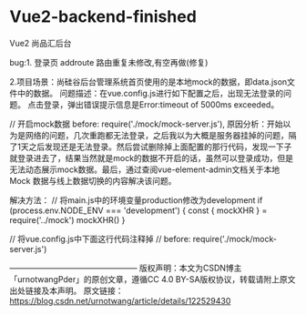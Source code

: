 # Vue2-backend-finished
Vue2 尚品汇后台

bug:1. 登录页 addroute 路由重复未修改,有空再做(修复)

  
2.项目场景：尚硅谷后台管理系统首页使用的是本地mock的数据，即data.json文件中的数据。
问题描述：在vue.config.js进行如下配置之后，出现无法登录的问题。
点击登录，弹出错误提示信息是Error:timeout of 5000ms exceeded。

// 开启mock数据
before: require('./mock/mock-server.js'),
原因分析：开始以为是网络的问题，几次重跑都无法登录，之后我以为大概是服务器挂掉的问题，隔了1天之后发现还是无法登录。然后尝试删除掉上面配置的那行代码，发现一下子就登录进去了，结果当然就是mock的数据不开启的话，虽然可以登录成功，但是无法动态展示mock数据。最后，通过查阅vue-element-admin文档关于本地 Mock 数据与线上数据切换的内容解决该问题。

解决方法：
// 将main.js中的环境变量production修改为development
if (process.env.NODE_ENV === 'development') {
const { mockXHR } = require('../mock')
mockXHR()
}

// 将vue.config.js中下面这行代码注释掉
// before: require('./mock/mock-server.js')

————————————————
版权声明：本文为CSDN博主「urnotwangPder」的原创文章，遵循CC 4.0 BY-SA版权协议，转载请附上原文出处链接及本声明。
原文链接：https://blog.csdn.net/urnotwang/article/details/122529430
